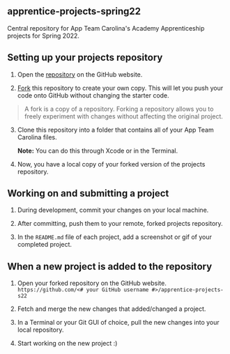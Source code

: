 ## apprentice-projects-spring22
Central repository for App Team Carolina's Academy Apprenticeship projects for Spring 2022.

## Setting up your projects repository
  1. Open the [repository](https://github.com/appteamcarolina/apprentice-projects-s22) on the GitHub website.

  2. [Fork](https://docs.github.com/en/get-started/quickstart/fork-a-repo) this repository to create your own copy. This will let you push your code onto GitHub without changing the starter code.
  
  > A fork is a copy of a repository. Forking a repository allows you to freely experiment with changes without affecting the original project.

  3. Clone this repository into a folder that contains all of your App Team Carolina files.

      **Note:** You can do this through Xcode or in the Terminal.

  4. Now, you have a local copy of your forked version of the projects repository.


## Working on and submitting a project
  1. During development, commit your changes on your local machine.

  2. After committing, push them to your remote, forked projects repository.

  3. In the `README.md` file of each project, add a screenshot or gif of your completed project.


## When a new project is added to the repository


  1. Open your forked repository on the GitHub website.
      `https://github.com/<# your GitHub username #>/apprentice-projects-s22`

  2. Fetch and merge the new changes that added/changed a project.

  3. In a Terminal or your Git GUI of choice, pull the new changes into your local repository.

  4. Start working on the new project :)
